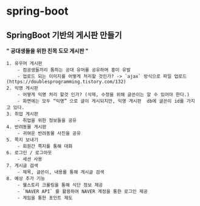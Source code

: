 # spring-boot
## SpringBoot 기반의 게시판 만들기


**" 공대생들을 위한 친목 도모 게시판 "**

    1. 유우머 게시판
        - 컴공생들끼리 통하는 공대 유머를 공유하며 흥미 유발
        - 업로드 되는 이미지를 어떻게 처리할 것인가? -> `ajax` 방식으로 파일 업로드 (https://doublesprogramming.tistory.com/132)
    2. 익명 게시판
        - 어떻게 익명 처리 할것 인가? (삭제, 수정을 위해 글쓴이는 알 수 있어야 한다.)
        - 화면에는 모두 “익명” 으로 글이 게시되지만, 익명 게시판  db에 글쓴이 id를 가지고 있다.
    3. 취업 게시판
        - 취업을 위한 정보들을 공유
    4. 반려동물 게시판
        - 귀여운 반려동물 사진을 공유
    5. 쪽지 보내기
        - 회원간 쪽지를 통해 대화 
    6. 로그인 / 로그아웃
        - 세션 사용
    7. 게시글 검색 
        - 제목, 글쓴이, 내용를 통해 게시글 검색 
    8. 예상 추가 기능
        - 웰스토리 크롤링을 통해 식단 정보 제공
        - `NAVER API` 를 활용하여 NAVER 계정을 통한 로그인 제공
        - 게임을 통한 포인트 제도  
